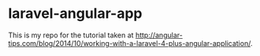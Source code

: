 # laravel-angular-app
This is my repo for the tutorial taken at http://angular-tips.com/blog/2014/10/working-with-a-laravel-4-plus-angular-application/.
